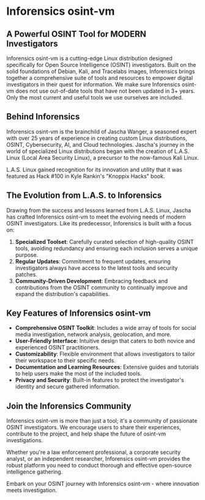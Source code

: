 # Inforensics osint-vm

## A Powerful OSINT Tool for MODERN Investigators

Inforensics osint-vm is a cutting-edge Linux distribution designed specifically for Open Source Intelligence (OSINT) investigators. Built on the solid foundations of Debian, Kali, and Tracelabs images, Inforensics brings together a comprehensive suite of tools and resources to empower digital investigators in their quest for information. We make sure Inforensics osint-vm does not use out-of-date tools that have not been updated in 3+ years. Only the most current and useful tools we use ourselves are included.

## Behind Inforensics

Inforensics osint-vm is the brainchild of Jascha Wanger, a seasoned expert with over 25 years of experience in creating custom Linux distributions, OSINT, Cybersecurity, AI, and Cloud technologies. Jascha's journey in the world of specialized Linux distributions began with the creation of L.A.S. Linux (Local Area Security Linux), a precursor to the now-famous Kali Linux.

L.A.S. Linux gained recognition for its innovation and utility that it was featured as Hack #100 in Kyle Rankin's "Knoppix Hacks" book.

## The Evolution from L.A.S. to Inforensics

Drawing from the success and lessons learned from L.A.S. Linux, Jascha has crafted Inforensics osint-vm to meet the evolving needs of modern OSINT investigators. Like its predecessor, Inforensics is built with a focus on:

1. **Specialized Toolset**: Carefully curated selection of high-quality OSINT tools, avoiding redundancy and ensuring each inclusion serves a unique purpose.
2. **Regular Updates**: Commitment to frequent updates, ensuring investigators always have access to the latest tools and security patches.
3. **Community-Driven Development**: Embracing feedback and contributions from the OSINT community to continually improve and expand the distribution's capabilities.

## Key Features of Inforensics osint-vm

- **Comprehensive OSINT Toolkit**: Includes a wide array of tools for social media investigation, network analysis, geolocation, and more.
- **User-Friendly Interface**: Intuitive design that caters to both novice and experienced OSINT practitioners.
- **Customizability**: Flexible environment that allows investigators to tailor their workspace to their specific needs.
- **Documentation and Learning Resources**: Extensive guides and tutorials to help users make the most of the included tools.
- **Privacy and Security**: Built-in features to protect the investigator's identity and secure gathered information.

## Join the Inforensics Community

Inforensics osint-vm is more than just a tool; it's a community of passionate OSINT investigators. We encourage users to share their experiences, contribute to the project, and help shape the future of osint-vm investigations.

Whether you're a law enforcement professional, a corporate security analyst, or an independent researcher, Inforensics osint-vm provides the robust platform you need to conduct thorough and effective open-source intelligence gathering.

Embark on your OSINT journey with Inforensics osint-vm - where innovation meets investigation.
